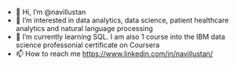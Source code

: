 - 👋 Hi, I’m @navillustan
- 👀 I’m interested in data analytics, data science, patient healthcare analytics and natural language processing
- 🌱 I’m currently learning SQL. I am also 1 course into the IBM data science professonial certificate on Coursera
- 📫 How to reach me https://www.linkedin.com/in/navillustan/

<!---
navillustan/navillustan is a ✨ special ✨ repository because its `README.md` (this file) appears on your GitHub profile.
You can click the Preview link to take a look at your changes.
--->
